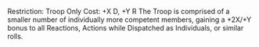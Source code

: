 Restriction: Troop Only
Cost: +X D, +Y R
The Troop is comprised of a smaller number of individually more competent members, gaining a +2X/+Y bonus to all Reactions, Actions while Dispatched as Individuals, or similar rolls.